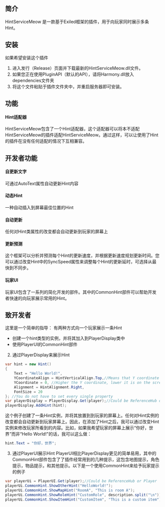 ## 简介
HintServiceMeow 是一款基于Exiled框架的插件，用于向玩家同时展示多条Hint。

## 安装
如果希望安装这个插件
1. 进入发行（Release）页面并下载最新的HintServiceMeow.dll文件。
2. 如果您正在使用PluginAPI（默认的API），请将Harmony.dll放入dependencies文件夹
3. 将这个文件粘贴于插件文件夹中，并重启服务器即可安装。

## 功能
#### Hint适配器
HintServiceMeow包含了一个Hint适配器，这个适配器可以将本不适配HintServiceMeow的插件适配HintServiceMeow。通过这样，可以让使用了Hint的插件在没有任何适配的情况下互相兼容。

## 开发者功能
#### 自更新文字
可通过AutoText属性自动更新Hint内容
#### 动态Hint
一种自动插入到屏幕最佳位置的Hint
#### 自动更新
任何对Hint类属性的改变都会自动更新到玩家的屏幕上
#### 更新预测
这个框架可以分析并预测每个Hint的更新速度，并根据更新速度规划更新时间。您可以通过改变Hint中的SyncSpeed属性来调整每个Hint的更新延时，可选择从最快到不同步。
#### 玩家UI
玩家UI包含了一系列的简化开发的部件。其中的CommonHint部件可以帮助开发者快速的向玩家展示常用的Hint。
 

## 致开发者
这里是一个简单的指导：
有两种方式向一个玩家展示一条Hint
- 创建一个hint类型的实例，并将其加入到PlayerDisplay类中
- 使用PlayerUI的CommonHint部件
2. 通过PlayerDisplay来展示Hint
```csharp
var hint = new Hint() 
{
    Text = "Hello World!",
    YCoordinateAlign = HintVerticalAlign.Top,//Means that Y coordinate represent the top side of the hint
    YCoordinate = 0, //Higher the Y coordinate, lower it is on the screen
    Alignment = HintAlignment.Right,
    FontSize = 20
}; //You do not have to set every single property
var playerDisplay = PlayerDisplay.Get(player);//Could be ReferenceHub or Player
playerDisplay.AddHint(hint);
 ```
这个例子创建了一条Hint实例，并将其放置到到玩家的屏幕上。任何对Hint实例的改变都会自动更新到玩家屏幕上。因此，在添加了Hint之后，我可以通过改变Hint实例来修改玩家所看到的内容。比如，如果我希望玩家的屏幕上展示“你好，世界”而非“Hello World!"的话，我可以这么做：
```csharp
hint.Text = "你好，世界";
```
3. 通过PlayerUI展示Hint
PlayerUI相比PlayerDisplay更见的简单易用，其中的CommonHint部件包含了了插件经常用到的几种提示，这包含地图提示，角色提示，物品提示，和其他提示。以下是一个使用CommonHint来给予玩家提示的例子
```csharp
var playerUi = PlayerUI.Get(player);//Could be ReferenceHub or Player
playerUi.CommonHint.ShowOtherHint("HelloWorld!");
playerUi.CommonHint.ShowMapHint("RoomA", "This is room A");
playerUi.CommonHint.ShowRoleHint("CustomRole", description.split("\n"));
playerUi.CommonHint.ShowItemHint("CustomItem", "This is a custom item");
```

